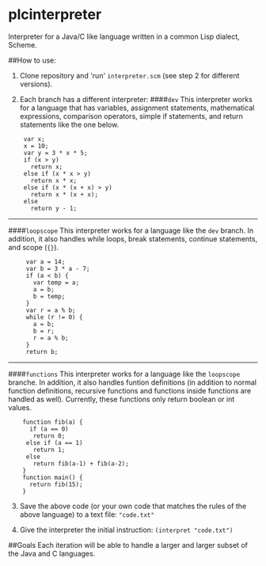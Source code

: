 # plcinterpreter
Interpreter for a Java/C like language written in a common Lisp dialect, Scheme.

##How to use:
1. Clone repository and 'run' `interpreter.scm` (see step 2 for different versions).

2. Each branch has a different interpreter:
  ####`dev`
    This interpreter works for a language that has variables, assignment statements, mathematical expressions, comparison operators, simple if statements, and return statements like the one below.

        var x;
        x = 10;
        var y = 3 * x * 5;
        if (x > y)
          return x;
        else if (x * x > y)
          return x * x;
        else if (x * (x + x) > y)
          return x * (x + x);
        else 
          return y - 1;
  ---------------------------
  ####`loopscope`
    This interpreter works for a language like the `dev` branch. In addition, it also handles while loops, break statements, continue statements, and scope (`{}`).

     	 var a = 14;
     	 var b = 3 * a - 7;
     	 if (a < b) {
     	   var temp = a;
     	   a = b;
     	   b = temp;
     	 }
     	 var r = a % b;
     	 while (r != 0) {
     	   a = b;
     	   b = r;
     	   r = a % b;
     	 }
     	 return b;
     	 
  ----------------------------
  ####`functions`
    This interpreter works for a language like the `loopscope` branche. In addition, it also handles funtion definitions (in addition to normal function definitions, recursive functions and functions inside functions are handled as well). Currently, these functions only return boolean or int values.

        function fib(a) {
          if (a == 0)
           return 0;
         else if (a == 1)
           return 1;
         else
           return fib(a-1) + fib(a-2);
        }
        function main() {
          return fib(15);
        }
  

3. Save the above code (or your own code that matches the rules of the above language) to a text file: `"code.txt"`

4. Give the interpreter the initial instruction: `(interpret "code.txt")`

##Goals
Each iteration will be able to handle a larger and larger subset of the Java and C languages. 
